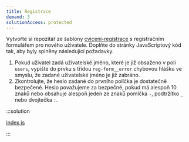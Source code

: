 ```yaml
---
title: Registrace
demand: 3
solutionAccess: protected
---
```


Vytvořte si repozitář ze šablony [cviceni-registrace](https://github.com/Czechitas-podklady-WEB/cviceni-registrace) s registračním formulářem pro nového uživatele. Doplňte do stránky JavaScriptový kód tak, aby byly splněny následující požadavky.

1. Pokud uživatel zadá uživatelské jméno, které je již obsaženo v poli `users`, vypište do prvku s třídou `reg-form__error` chybovou hlášku ve smyslu, že zadané uživatelské jméno je již zabráno.
1. Zkontrolujte, že heslo zadané do prvního políčka je dostatečně bezpečené. Heslo považujeme za bezpečné, pokud má alespoň 10 znaků nebo obsahuje alespoň jeden ze znaků pomlčka `-`, podtržítko `_` nebo dvojtečka `:`.

:::solution

[index.js](https://github.com/Czechitas-podklady-WEB/cviceni-registrace/blob/reseni/index.js)

:::
